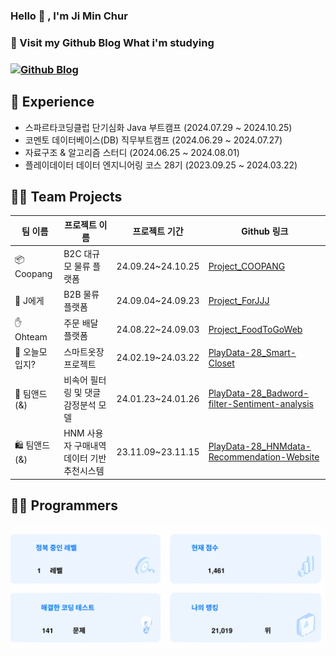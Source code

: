 ### Hello 👋 , I'm Ji Min Chur

### **🤖 Visit my Github Blog What i'm studying**

### [![Github Blog](https://img.shields.io/badge/Github_Blog-8B89CC?style=for-the-badge&logo=About.me&logoColor=white)](https://jiminchur.github.io/)

## 📕 Experience
* 스파르타코딩클럽 단기심화 Java 부트캠프 (2024.07.29 ~ 2024.10.25)
* 코멘토 데이터베이스(DB) 직무부트캠프 (2024.06.29 ~ 2024.07.27)
* 자료구조 & 알고리즘 스터디 (2024.06.25 ~ 2024.08.01)
* 플레이데이터 데이터 엔지니어링 코스 28기 (2023.09.25 ~ 2024.03.22)


## 👬🏻 Team Projects
|팀 이름|프로젝트 이름|프로젝트 기간|Github 링크|
|---------|---------|---------|---------|
|📦 Coopang|B2C 대규모 물류 플랫폼|24.09.24~24.10.25|[Project_COOPANG](https://github.com/dev-wonny/coopang)|
|📄 J에게|B2B 물류 플랫폼|24.09.04~24.09.23|[Project_ForJJJ](https://github.com/ForJJJ/DeliverySystem)|
|✋ Ohteam|주문 배달 플랫폼|24.08.22~24.09.03|[Project_FoodToGoWeb](https://github.com/jiminchur/Project_FoodToGoWeb)|
|🚪 오늘모입지?|스마트옷장프로젝트|24.02.19~24.03.22|[PlayData-28_Smart-Closet](https://github.com/jiminchur/PlayData-28_Smart-Closet)|
|🤬 팀앤드(&)|비속어 필터링 및 댓글 감정분석 모델|24.01.23~24.01.26|[PlayData-28_Badword-filter-Sentiment-analysis](https://github.com/jiminchur/PlayData-28_Badword-filter-Sentiment-analysis)|
|🛍️ 팀앤드(&)|HNM 사용자 구매내역 데이터 기반 추천시스템|23.11.09~23.11.15|[PlayData-28_HNMdata-Recommendation-Website](https://github.com/jiminchur/PlayData-28_HNMdata-Recommendation-Website)|

## 🧑‍🎓 Programmers
[![](https://github.com/jiminchur/github-programmers-rank/blob/master/lib/result.svg)](https://github.com/libtv/github-programmers-rank)



